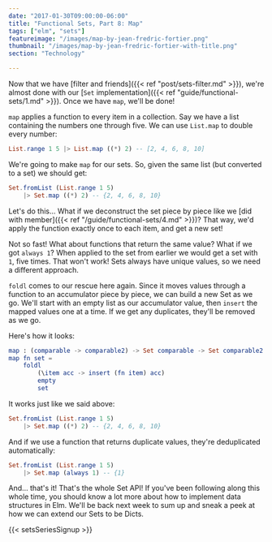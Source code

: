 ```yaml
---
date: "2017-01-30T09:00:00-06:00"
title: "Functional Sets, Part 8: Map"
tags: ["elm", "sets"]
featureimage: "/images/map-by-jean-fredric-fortier.png"
thumbnail: "/images/map-by-jean-fredric-fortier-with-title.png"
section: "Technology"

---
```


Now that we have [filter and friends]({{< ref "post/sets-filter.md" >}}), we're almost done with our [`Set` implementation]({{< ref "guide/functional-sets/1.md" >}}).
Once we have `map`, we'll be done!

<!--more-->

`map` applies a function to every item in a collection.
Say we have a list containing the numbers one through five.
We can use `List.map` to double every number:

```elm
List.range 1 5 |> List.map ((*) 2) -- [2, 4, 6, 8, 10]
```

We're going to make `map` for our sets.
So, given the same list (but converted to a set) we should get:

```elm
Set.fromList (List.range 1 5)
    |> Set.map ((*) 2) -- {2, 4, 6, 8, 10}
```

Let's do this…
What if we deconstruct the set piece by piece like we [did with member]({{< ref "/guide/functional-sets/4.md" >}})?
That way, we'd apply the function exactly once to each item, and get a new set!

Not so fast!
What about functions that return the same value?
What if we got `always 1`?
When applied to the set from earlier we would get a set with `1`, five times.
That won't work!
Sets always have unique values, so we need a different approach.

`foldl` comes to our rescue here again.
Since it moves values through a function to an accumulator piece by piece, we can build a new Set as we go.
We'll start with an empty list as our accumulator value, then `insert` the mapped values one at a time.
If we get any duplicates, they'll be removed as we go.

Here's how it looks:

```elm
map : (comparable -> comparable2) -> Set comparable -> Set comparable2
map fn set =
    foldl
        (\item acc -> insert (fn item) acc)
        empty
        set
```

It works just like we said above:

```elm
Set.fromList (List.range 1 5)
    |> Set.map ((*) 2) -- {2, 4, 6, 8, 10}
```

And if we use a function that returns duplicate values, they're deduplicated automatically:

```elm
Set.fromList (List.range 1 5)
    |> Set.map (always 1) -- {1}
```

And… that's it!
That's the whole Set API!
If you've been following along this whole time, you should know a lot more about how to implement data structures in Elm.
We'll be back next week to sum up and sneak a peek at how we can extend our Sets to be Dicts.

{{< setsSeriesSignup >}}
